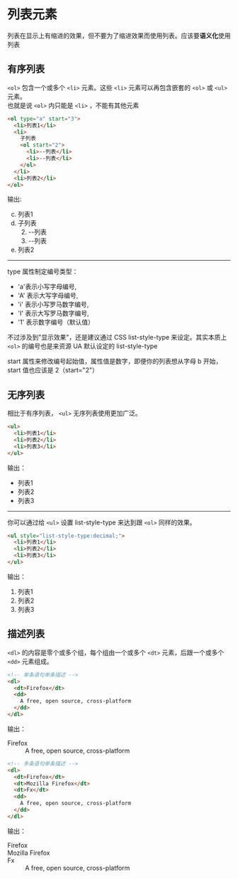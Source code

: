 # 列表元素

列表在显示上有缩进的效果，但不要为了缩进效果而使用列表。应该要**语义化**使用列表

## 有序列表

`<ol>` 包含一个或多个 `<li>` 元素。这些 `<li>` 元素可以再包含嵌套的 `<ol>` 或 `<ul>` 元素。  
也就是说 `<ol>` 内只能是 `<li>` ，不能有其他元素

```html
<ol type="a" start="3">
  <li>列表1</li>
  <li>
    子列表
    <ol start="2">
      <li>--列表</li>
      <li>--列表</li>
    </ol>
  </li>
  <li>列表2</li>
</ol>
```

输出:
<html-display>
  <ol type="a" start="3">
   <li>列表1</li>
   <li>子列表
     <ol start="2">
       <li>--列表</li>
       <li>--列表</li>
     </ol>
   </li>
   <li>列表2</li>
  </ol>
</html-display>

---

type 属性制定编号类型：

- 'a'表示小写字母编号,
- 'A' 表示大写字母编号,
- 'i' 表示小写罗马数字编号,
- 'I' 表示大写罗马数字编号,
- '1' 表示数字编号（默认值）

不过涉及到"显示效果"，还是建议通过 CSS list-style-type 来设定。其实本质上 `<ol>` 的编号也是来资源 UA 默认设定的 list-style-type

start 属性来修改编号起始值，属性值是数字，即便你的列表想从字母 b 开始，start 值也应该是 2（start="2"）

## 无序列表

相比于有序列表， `<ul>` 无序列表使用更加广泛。  

```html
<ul>
  <li>列表1</li>
  <li>列表2</li>
  <li>列表3</li>
</ul>
```

输出：
<html-display>
  <ul>
    <li>列表1</li>
    <li>列表2</li>
    <li>列表3</li>
  </ul>
</html-display>

---

你可以通过给 `<ul>` 设置 list-style-type 来达到跟 `<ol>` 同样的效果。

```html
<ul style="list-style-type:decimal;">
  <li>列表1</li>
  <li>列表2</li>
  <li>列表3</li>
</ul>
```

输出：
<html-display>
  <ul style="list-style-type:decimal; ">
    <li>列表1</li>
    <li>列表2</li>
    <li>列表3</li>
  </ul>
</html-display>

## 描述列表

`<dl>` 的内容是零个或多个组，每个组由一个或多个 `<dt>` 元素，后跟一个或多个 `<dd>` 元素组成。

```html
<!-- 单条语句单条描述 -->
<dl>
  <dt>Firefox</dt>
  <dd>
    A free, open source, cross-platform
  </dd>
</dl>
```

输出：
<html-display>
  <dl>
    <dt>Firefox</dt>
    <dd>
      A free, open source, cross-platform
    </dd>
  </dl>
</html-display>

```html
<!-- 多条语句单条描述 -->
<dl>
  <dt>Firefox</dt>
  <dt>Mozilla Firefox</dt>
  <dt>Fx</dt>
  <dd>
    A free, open source, cross-platform
  </dd>
</dl>
```

输出：
<html-display>
  <dl>
    <dt>Firefox</dt>
    <dt>Mozilla Firefox</dt>
    <dt>Fx</dt>
    <dd>
      A free, open source, cross-platform
    </dd>
  </dl>
</html-display>
